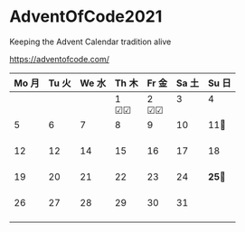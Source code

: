 # AdventOfCode2021

 Keeping the Advent Calendar tradition alive

<https://adventofcode.com/>

 Mo 月 | Tu 火 | We 水 | Th 木 | Fr 金 | Sa 土 | Su 日
----|----|----|----|----|----|----
||||1<br>&#9745;&#9745;|2<br>&#9745;&#9745;|3<br><br>|4<br><br>
5<br><br>|6<br><br>|7<br><br>|8<br><br>|9<br><br>|10<br><br>|11🎂<br><br>
12<br><br>|12<br><br>|14<br><br>|15<br><br>|16<br><br>|17<br><br>|18<br><br>
19<br><br>|20<br><br>|21<br><br>|22<br><br>|23<br><br>|24<br><br>|**25**🎄<br><br>
26<br><br>|27<br><br>|28<br><br>|29<br><br>|30<br><br>|31<br><br>